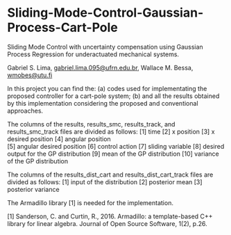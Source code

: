# Sliding-Mode-Control-Gaussian-Process-Cart-Pole
Sliding Mode Control with uncertainty compensation using Gaussian Process Regression for underactuated mechanical systems.

Gabriel S. Lima, gabriel.lima.095@ufrn.edu.br, Wallace M. Bessa, wmobes@utu.fi

In this project you can find the:
(a) codes used for implementating the proposed controller for a cart-pole system;
(b) and all the results obtained by this implementation considering the proposed and conventional approaches.

The columns of the results, results_smc, results_track, and results_smc_track files are divided as follows:
[1] time
[2] x position
[3] x desired position
[4] angular position	
[5] angular desired position
[6] control action
[7] sliding variable
[8] desired output for the GP distribution
[9] mean of the GP distribution
[10] variance of the GP distribution

The columns of the results_dist_cart and results_dist_cart_track files are divided as follows:
[1] input of the distribution
[2] posterior mean
[3] posterior variance

The Armadillo library [1] is needed for the implementation.

[1] Sanderson, C. and Curtin, R., 2016. Armadillo: a template-based C++ library for linear algebra. Journal of Open Source Software, 1(2), p.26.
